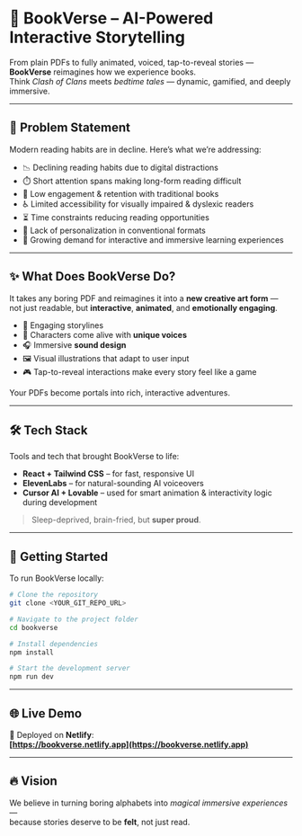 # 📖 BookVerse – AI-Powered Interactive Storytelling

From plain PDFs to fully animated, voiced, tap-to-reveal stories —  
**BookVerse** reimagines how we experience books.  
Think *Clash of Clans* meets *bedtime tales* — dynamic, gamified, and deeply immersive.

---

## 🧠 Problem Statement

Modern reading habits are in decline. Here’s what we’re addressing:

- 📉 Declining reading habits due to digital distractions  
- ⏱️ Short attention spans making long-form reading difficult  
- 💭 Low engagement & retention with traditional books  
- ♿ Limited accessibility for visually impaired & dyslexic readers  
- ⏳ Time constraints reducing reading opportunities  
- 🧍 Lack of personalization in conventional formats  
- 🔄 Growing demand for interactive and immersive learning experiences  

---

## ✨ What Does BookVerse Do?

It takes any boring PDF and reimagines it into a **new creative art form** —  
not just readable, but **interactive**, **animated**, and **emotionally engaging**.

- 📜 Engaging storylines  
- 👤 Characters come alive with **unique voices**  
- 🎧 Immersive **sound design**  
- 🖼️ Visual illustrations that adapt to user input  
- 🎮 Tap-to-reveal interactions make every story feel like a game  

Your PDFs become portals into rich, interactive adventures.

---

## 🛠 Tech Stack

Tools and tech that brought BookVerse to life:

- **React + Tailwind CSS** – for fast, responsive UI  
- **ElevenLabs** – for natural-sounding AI voiceovers  
- **Cursor AI + Lovable** – used for smart animation & interactivity logic during development

> Sleep-deprived, brain-fried, but **super proud**.

---

## 🚀 Getting Started

To run BookVerse locally:

```bash
# Clone the repository
git clone <YOUR_GIT_REPO_URL>

# Navigate to the project folder
cd bookverse

# Install dependencies
npm install

# Start the development server
npm run dev
```

---

## 🌐 Live Demo

📍 Deployed on **Netlify**:  
**[https://bookverse.netlify.app](https://bookverse.netlify.app)**

---

## 🔥 Vision

We believe in turning boring alphabets into *magical immersive experiences* —  
because stories deserve to be **felt**, not just read.